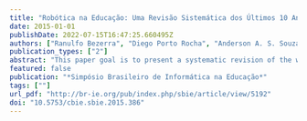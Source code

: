 ```yaml
---
title: "Robótica na Educação: Uma Revisão Sistemática dos Últimos 10 Anos"
date: 2015-01-01
publishDate: 2022-07-15T16:47:25.660495Z
authors: ["Ranulfo Bezerra", "Diego Porto Rocha", "Anderson A. S. Souza", "Andre Macedo Santana"]
publication_types: ["2"]
abstract: "This paper goal is to present a systematic revision of the works related to robotic on education, which were published on three national events of this area: Informatics on Education Brazilian Symposium (SBIE), Informatics on School Workshop (WIE), Robotics on Education Workshop (WRE), between 2004 to 2014. The results shown an increasing interest of brazilian community for the area, highlighting the northeast and southeast regions of Brazil responsible for most of the works. It was also found that 63% of this works represents proposals of the use of robotics on elementary school with new methodologies and robots to assist pedagogy in the use of robotics."
featured: false
publication: "*Simpósio Brasileiro de Informática na Educação*"
tags: [""]
url_pdf: "http://br-ie.org/pub/index.php/sbie/article/view/5192"
doi: "10.5753/cbie.sbie.2015.386"
---
```


